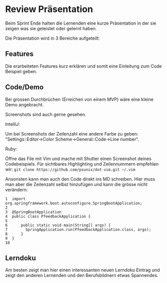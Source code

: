 # Review Präsentation

Beim Sprint Ende halten die Lernenden eine kurze Präsentation in der sie zeigen was sie geleistet oder gelernt haben.

Die Präsentation wird in 3 Bereiche aufgeteilt:

## Features

Die erarbeiteten Features kurz erklären und somit eine Einleitung zum Code Beispiel geben.

## Code/Demo

Bei grossen Durchbrüchen (Erreichen von einem MVP) wäre eine kleine Demo angebracht.

Screenshots sind auch gerne gesehen.

IntelliJ:

Um bei Screenshots der Zeilenzahl eine andere Farbe zu geben: "Settings::Editor->Color Scheme->General::Code->Line number".

Ruby:

Öffne das File mit Vim und mache mit Shutter einen Screenshot deines Codebeispiels.
Für sichtbares Highlighting und Zeilennummern empfehlen wir: ```git clone https://github.com/psunix/dot-vim.git ~/.vim```

Ansonsten kann man auch den Code direkt ins MD schreiben. Hier muss man aber die Zeilenzahl selbst hinzufügen und kann die grösse nicht verändern:
```
1  import org.springframework.boot.autoconfigure.SpringBootApplication;
2
3  @SpringBootApplication
4  public class PfeedbackApplication {
5
6      public static void main(String[] args) {
7        SpringApplication.run(PfeedbackApplication.class, args);
8      }
9  }
10
```

## Lerndoku

Am besten zeigt man hier einen interessanten neuen Lerndoku Eintrag und zeigt den anderen Lernenden und den Berufsbildnern
etwas Spannendes.
